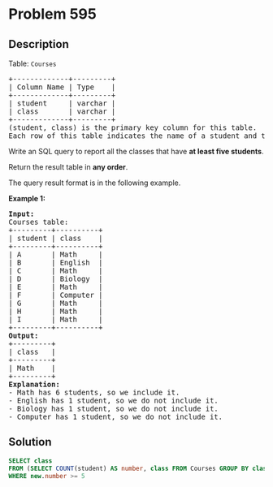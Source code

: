 # Problem 595

## Description

Table: `Courses`

<pre>
+-------------+---------+
| Column Name | Type    |
+-------------+---------+
| student     | varchar |
| class       | varchar |
+-------------+---------+
(student, class) is the primary key column for this table.
Each row of this table indicates the name of a student and the class in which they are enrolled.
</pre>

Write an SQL query to report all the classes that have **at least five students**.

Return the result table in **any order**.

The query result format is in the following example.

**Example 1:**

<pre>
<b>Input:</b>
Courses table:
+---------+----------+
| student | class    |
+---------+----------+
| A       | Math     |
| B       | English  |
| C       | Math     |
| D       | Biology  |
| E       | Math     |
| F       | Computer |
| G       | Math     |
| H       | Math     |
| I       | Math     |
+---------+----------+
<b>Output: </b>
+---------+
| class   |
+---------+
| Math    |
+---------+
<b>Explanation: </b>
- Math has 6 students, so we include it.
- English has 1 student, so we do not include it.
- Biology has 1 student, so we do not include it.
- Computer has 1 student, so we do not include it.
</pre>

## Solution

```sql
SELECT class
FROM (SELECT COUNT(student) AS number, class FROM Courses GROUP BY class) AS new
WHERE new.number >= 5
```

